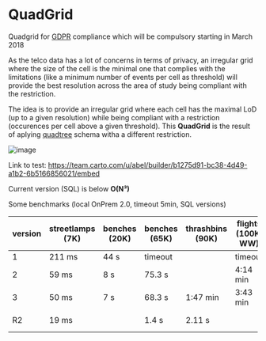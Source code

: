 # QuadGrid
Quadgrid for [GDPR](http://www.eugdpr.org/) compliance which will be compulsory starting in March 2018

As the telco data has a lot of concerns in terms of privacy, an irregular grid where the size of the cell is the minimal one that complies with the limitations (like a minimum number of events per cell as threshold) will provide the best resolution across the area of study being compliant with the restriction.

The idea is to provide an irregular grid where each cell has the maximal LoD (up to a given resolution) while being compliant with a restriction (occurences per cell above a given threshold). This **QuadGrid** is the result of aplying [quadtree](https://en.wikipedia.org/wiki/Quadtree) schema witha a different restriction.

![image](https://user-images.githubusercontent.com/9017165/31018568-ecf6c8e8-a52c-11e7-95b7-b358aff06839.png)

Link to test:  https://team.carto.com/u/abel/builder/b1275d91-bc38-4d49-a1b2-6b5166856021/embed

Current version (SQL) is below **O(N³)**

Some benchmarks (local OnPrem 2.0, timeout 5min, SQL versions)

| version | streetlamps (7K) | benches (20K) | benches (65K) | thrashbins (90K) |flights (100K, WW) | trees (150K) | flights (400K, WW) |
|---|---|---|---|---|---|---|---|
| 1 | 211 ms  | 44 s  | timeout  | |  timeout  |  timeout  |  timeout  |
| 2  | 59 ms | 8 s | 75.3 s  |  |4:14 min  |  timeout  |  timeout  |
| 3  | 50 ms | 7 s | 68.3 s  | 1:47 min |3:43 min  | 4:59 min |  timeout  |
| R2  | 19 ms |  | 1.4 s  | 2.11 s | |  4 s |  4:15 min  |
